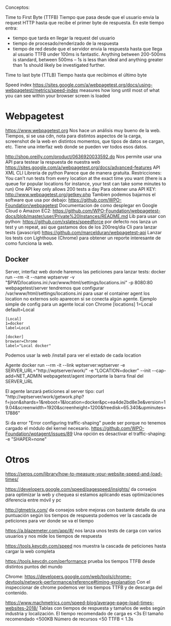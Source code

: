 Conceptos:

Time to First Byte (TTFB)
Tiempo que pasa desde que el usuario envia la request HTTP hasta que recibe el primer byte de respuesta.
En este tiempo entra:
 - tiempo que tarda en llegar la request del usuario
 - tiempo de procesado/renderizado de la respuesta
 - tiempo de red desde que el servidor envia la respuesta hasta que llega al usuario
TTFB under 100ms is fantastic. Anything between 200-500ms is standard, between 500ms – 1s is less than ideal and anything greater than 1s should likely be investigated further.

Time to last byte (TTLB)
Tiempo hasta que recibimos el último byte

Speed index
https://sites.google.com/a/webpagetest.org/docs/using-webpagetest/metrics/speed-index
measures how long until most of what you can see within your browser screen is loaded

# Webpagetest
https://www.webpagetest.org
Nos hace un análisis muy bueno de la web.
Tiempos, si se usa cdn, nota para distintos aspectos de la carga, screenshot de la web en distintos momentos, que tipos de datos se cargan, etc.
Tiene una interfaz web donde se pueden ver todos esos datos.

http://shop.oreilly.com/product/0636920033592.do
Nos permite usar una API para testear la respuesta de nuestra web
  https://sites.google.com/a/webpagetest.org/docs/advanced-features
  API XML
  CLI
  Libreria de python
Parece que de manera gratuita. Restricciones:
  You can't run tests from every location at the exact time you want (there is a queue for popular locations for instance, your test can take some minutes to run)
  One API key only allows 200 tests a day
Para obtener una API KEY: http://www.webpagetest.org/getkey.php
Tambien podemos bajarnos el software que usa por debajo: https://github.com/WPO-Foundation/webpagetest
Documentacion de como desplegar en Google Cloud o Amazon EC2: https://github.com/WPO-Foundation/webpagetest-docs/blob/master/user/Private%20Instances/README.md
Lib para usar con python: https://github.com/xslates/speedforce
  por defecto nos lanza un test y un repeat, asi que gastamos dos de los 200req/dia
Cli para lanzar tests  (javascript) https://github.com/marcelduran/webpagetest-api
Lanzar los tests con Lighthouse (Chrome) para obtener un reporte interesante de como funciona la web.


## Docker
Server, interfaz web donde haremos las peticiones para lanzar tests:
docker run --rm -it --name wptserver -v "$PWD/locations.ini:/var/www/html/settings/locations.ini" -p 8080:80 webpagetest/server
  tendremos que configurar /var/www/html/settings/locations.ini para usar el container agent
  los location no externos solo aparecen si se conecta algún agente.
  Ejemplo simple de config para un agente local con Chrome
    [locations]
    1=Local
    default=Local

    [Local]
    1=docker
    label=Local

    [docker]
    browser=Chrome
    label="Local docker"

  Podemos usar la web /install para ver el estado de cada location


Agente
docker run --rm -it --link wptserver:wptserver -e SERVER_URL="http://wptserver/work/" -e "LOCATION=docker" --init --cap-add=NET_ADMIN webpagetest/agent
  importante la barra final del SERVER_URL

El agente lanzará peticiones al server tipo:
curl "http://wptserver/work/getwork.php?f=json&shards=1&reboot=1&location=docker&pc=ea4de2bd8e3e&version=19.04&screenwidth=1920&screenheight=1200&freedisk=65.340&upminutes=17886"

Si da error "Error configuring traffic-shaping" puede ser porque no tenemos cargado el módulo del kernel necesario.
https://github.com/WPO-Foundation/wptagent/issues/89
Una opción es desactivar el traffic-shaping:
-e "SHAPER=none"



# Otros
https://serps.com/library/how-to-measure-your-website-speed-and-load-times/

https://developers.google.com/speed/pagespeed/insights/
  da consejos para optimizar la web y chequea si estamos aplicando esas optimizaciones
  diferencia entre móvil y pc

http://gtmetrix.com/
  da consejos sobre mejoras con bastante detalle
  da una puntuación según los tiempos de respuesta
  podemos ver la cascada de peticiones para ver donde se va el tiempo

https://a.blazemeter.com/app/#/
  nos lanza unos tests de carga con varios usuarios y nos mide los tiempos de respuesta

https://tools.keycdn.com/speed
  nos muestra la cascada de peticiones hasta cargar la web completa

https://tools.keycdn.com/performance
  prueba los tiempos TTFB desde distintos puntos del mundo


Chrome: https://developers.google.com/web/tools/chrome-devtools/network-performance/reference#timing-explanation
Con el inspeccionar de chrome podemos ver los tiempos TTFB y de descarga del contenido.


https://www.machmetrics.com/speed-blog/average-page-load-times-websites-2018/
Tablas con tiempos de respuesta y tamaños de webs según industria y localización.
El tiempo recomendado de carga es <3s
El tamaño recomendado <500KB
Número de recursos <50
TTFB < 1.3s
